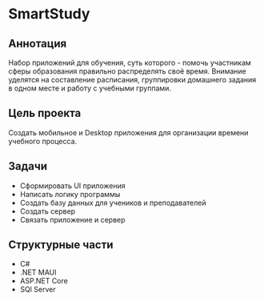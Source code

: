 # SmartStudy

## Аннотация 
Набор приложений для обучения, суть которого - помочь участникам сферы образования правильно распределять своё время. Внимание уделятся на составление расписания, группировки домашнего задания в одном месте и работу с учебными группами.

## Цель проекта
Создать мобильное и Desktop приложения для организации времени учебного процесса.

## Задачи
* Сформировать UI приложения
* Написать логику программы
* Создать базу данных для учеников и преподавателей
* Создать сервер
* Связать приложение и сервер

## Структурные части
* C#
* .NET MAUI
* ASP.NET Core
* SQl Server
